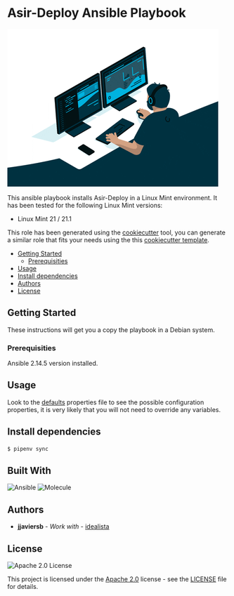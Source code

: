 # Asir-Deploy Ansible Playbook
![Logo](logo.gif)


This ansible playbook installs Asir-Deploy in a Linux Mint environment. It has been tested for the following Linux Mint versions:
* Linux Mint 21 / 21.1

This role has been generated using the [cookiecutter](https://github.com/cookiecutter/cookiecutter) tool, you can generate a similar role that fits your needs using the this [cookiecutter template](https://github.com/idealista/cookiecutter-ansible-role).

- [Getting Started](#getting-started)
	- [Prerequisities](#prerequisities)
- [Usage](#usage)
- [Install dependencies](#install-dependencies)
- [Authors](#authors)
- [License](#license)

## Getting Started
These instructions will get you a copy the playbook in a Debian system.

### Prerequisities

Ansible 2.14.5 version installed.

## Usage

Look to the [defaults](groups_vars/main.yml) properties file to see the possible configuration properties, it is very likely that you will not need to override any variables.

## Install dependencies

```sh
$ pipenv sync
```

## Built With

![Ansible](https://img.shields.io/badge/ansible-5.2.0-green.svg)
![Molecule](https://img.shields.io/badge/molecule-3.4.0-green.svg)

## Authors

* **jjaviersb** - *Work with* - [idealista](https://github.com/idealista)

## License

![Apache 2.0 License](https://img.shields.io/hexpm/l/plug.svg)

This project is licensed under the [Apache 2.0](https://www.apache.org/licenses/LICENSE-2.0) license - see the [LICENSE](LICENSE) file for details.

